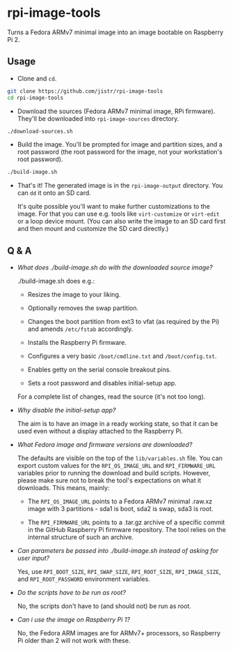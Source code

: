 rpi-image-tools
===============

Turns a Fedora ARMv7 minimal image into an image bootable on Raspberry
Pi 2.

Usage
-----

* Clone and `cd`.

```bash
git clone https://github.com/jistr/rpi-image-tools
cd rpi-image-tools
```

* Download the sources (Fedora ARMv7 minimal image, RPi
  firmware). They'll be downloaded into `rpi-image-sources` directory.

```bash
./download-sources.sh
```

* Build the image. You'll be prompted for image and partition sizes,
  and a root password (the root password for the image, not your
  workstation's root password).

```bash
./build-image.sh
```

* That's it! The generated image is in the `rpi-image-output`
  directory. You can `dd` it onto an SD card.

  It's quite possible you'll want to make further customizations to
  the image. For that you can use e.g. tools like `virt-customize` or
  `virt-edit` or a loop device mount. (You can also write the image to
  an SD card first and then mount and customize the SD card directly.)

Q & A
-----

* *What does ./build-image.sh do with the downloaded source image?*

  ./build-image.sh does e.g.:

  * Resizes the image to your liking.

  * Optionally removes the swap partition.

  * Changes the boot partition from ext3 to vfat (as required by the
    Pi) and amends `/etc/fstab` accordingly.

  * Installs the Raspberry Pi firmware.

  * Configures a very basic `/boot/cmdline.txt` and
    `/boot/config.txt`.

  * Enables getty on the serial console breakout pins.

  * Sets a root password and disables initial-setup app.

  For a complete list of changes, read the source (it's not too long).

* *Why disable the initial-setup app?*

  The aim is to have an image in a ready working state, so that it can
  be used even without a display attached to the Raspberry Pi.

* *What Fedora image and firmware versions are downloaded?*

  The defaults are visible on the top of the `lib/variables.sh`
  file. You can export custom values for the `RPI_OS_IMAGE_URL` and
  `RPI_FIRMWARE_URL` variables prior to running the download and build
  scripts. However, please make sure not to break the tool's
  expectations on what it downloads. This means, mainly:

  * The `RPI_OS_IMAGE_URL` points to a Fedora ARMv7 minimal .raw.xz
    image with 3 partitions - sda1 is boot, sda2 is swap, sda3 is
    root.

  * The `RPI_FIRMWARE_URL` points to a .tar.gz archive of a specific
    commit in the GitHub Raspberry Pi firmware repository. The tool
    relies on the internal structure of such an archive.

* *Can parameters be passed into ./build-image.sh instead of asking
  for user input?*

  Yes, use `RPI_BOOT_SIZE`, `RPI_SWAP_SIZE`, `RPI_ROOT_SIZE`,
  `RPI_IMAGE_SIZE`, and `RPI_ROOT_PASSWORD` environment variables.

* *Do the scripts have to be run as root?*

  No, the scripts don't have to (and should not) be run as root.

* *Can i use the image on Raspberry Pi 1?*

  No, the Fedora ARM images are for ARMv7+ processors, so Raspberry Pi
  older than 2 will not work with these.
